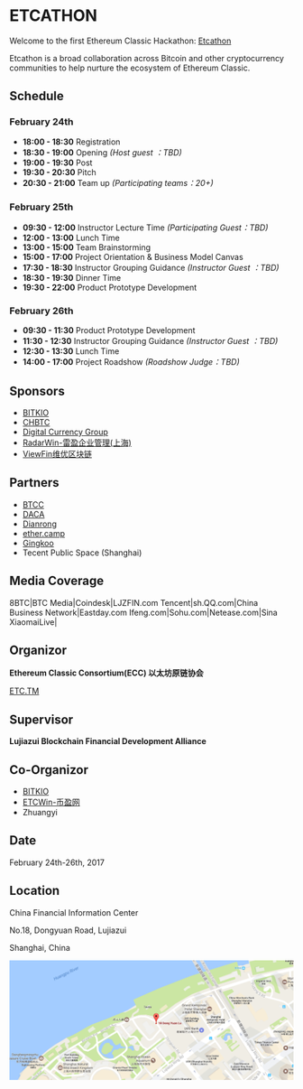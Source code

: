
# ETCATHON

Welcome to the first Ethereum Classic Hackathon: [Etcathon](http://etcathon.org/)

Etcathon is a broad collaboration across Bitcoin and other cryptocurrency communities to help nurture the ecosystem of Ethereum Classic.

## Schedule

### February 24th

- **18:00 - 18:30** Registration
- **18:30 - 19:00** Opening _(Host guest ：TBD)_
- **19:00 - 19:30** Post
- **19:30 - 20:30** Pitch
- **20:30 - 21:00** Team up _(Participating teams：20+)_

### February 25th
- **09:30 - 12:00** Instructor Lecture Time _(Participating Guest：TBD)_
- **12:00 - 13:00** Lunch Time
- **13:00 - 15:00** Team Brainstorming
- **15:00 - 17:00** Project Orientation & Business Model Canvas
- **17:30 - 18:30** Instructor Grouping Guidance _(Instructor Guest ：TBD)_
- **18:30 - 19:30** Dinner Time
- **19:30 - 22:00** Product Prototype Development

### February 26th

- **09:30 - 11:30** Product Prototype Development
- **11:30 - 12:30** Instructor Grouping Guidance _(Instructor Guest ：TBD)_
- **12:30 - 13:30** Lunch Time
- **14:00 - 17:00** Project Roadshow _(Roadshow Judge：TBD)_

## Sponsors

- [BITKIO](http://bitkio.com/)
- [CHBTC](https://www.chbtc.com/)
- [Digital Currency Group](http://dcg.co/)
- [RadarWin-雷盈企业管理(上海)](http://radarwin.com/)
- [ViewFin维优区块链](http://viewfin.com/)

## Partners

- [BTCC](https://www.btcc.com/)
- [DACA](http://www.daca.asia/)
- [Dianrong](https://www.dianrong.com)
- [ether.camp](https://hack.ether.camp/)
- [Gingkoo](http://www.gingkoo.com)
- Tecent Public Space (Shanghai)


## Media Coverage

8BTC|BTC Media|Coindesk|LJZFIN.com
Tencent|sh.QQ.com|China Business Network|Eastday.com
Ifeng.com|Sohu.com|Netease.com|Sina
XiaomaiLive|

## Organizor

**Ethereum Classic Consortium(ECC) 以太坊原链协会**

[ETC.TM](http://www.etc.tm/)

## Supervisor

**Lujiazui Blockchain Financial Development Alliance**

## Co-Organizor

- [BITKIO](http://bitkio.com/)
- [ETCWin-币盈网](https://www.etcwin.com/)
- Zhuangyi

## Date

February 24th-26th, 2017

## Location

China Financial Information Center

No.18, Dongyuan Road, Lujiazui

Shanghai, China

![Location](location.png)

